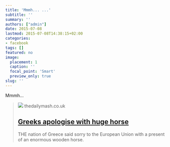 ```yaml
---
title: 'Mmmh... ...'
subtitle: ''
summary: ''
authors: ["admin"]
date: 2015-07-08
lastmod: 2015-07-08T14:38:15+02:00
categories:
- facebook
tags: []
featured: no
image:
  placement: 1
  caption: ''
  focal_point: 'Smart'
  preview_only: true
slug: ''
---
```

Mmmh...
> [![](https://cdn.thedailymash.co.uk/wp-content/uploads/20190309172337/trojanhorse425.jpg)](http://www.thedailymash.co.uk/news/international/greeks-apologise-with-huge-horse-2012051527146)
> thedailymash.co.uk
> ## [Greeks apologise with huge horse](http://www.thedailymash.co.uk/news/international/greeks-apologise-with-huge-horse-2012051527146)
>
>THE nation of Greece said sorry to the European Union with a present of an enormous wooden horse.


